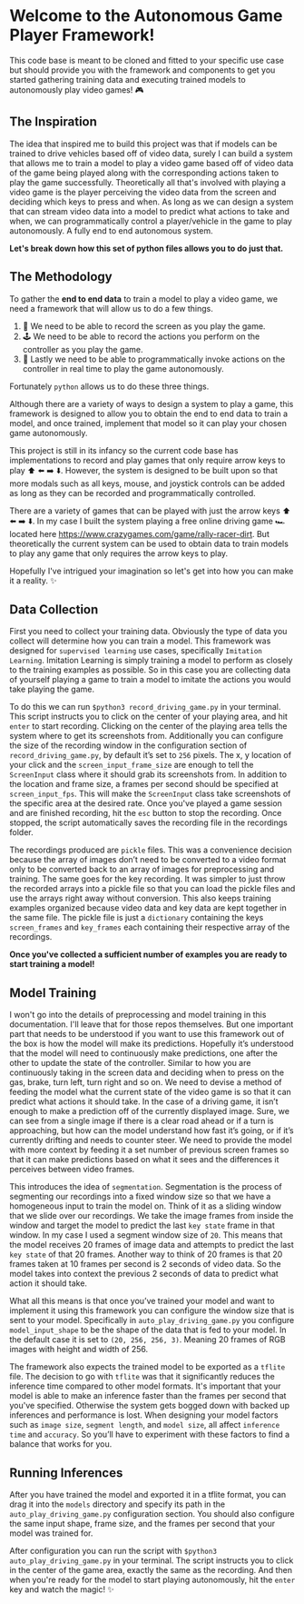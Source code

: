 # Welcome to the Autonomous Game Player Framework!

This code base is meant to be cloned and fitted to your specific use case but should provide you with the framework and components to get you started gathering training data and executing trained models to autonomously play video games! 🎮

## The Inspiration
The idea that inspired me to build this project was that if models can be trained to drive vehicles based off of video data, surely I can build a system that allows me to train a model to play a video game based off of video data of the game being played along with the corresponding actions taken to play the game successfully. Theoretically all that's involved with playing a video game is the player perceiving the video data from the screen and deciding which keys to press and when. As long as we can design a system that can stream video data into a model to predict what actions to take and when, we can programmatically control a player/vehicle in the game to play autonomously. A fully end to end autonomous system.

**Let's break down how this set of python files allows you to do just that.**

## The Methodology
To gather the **end to end data** to train a model to play a video game, we need a framework that will allow us to do a few things. 
1. 🎥 We need to be able to record the screen as you play the game.
2. 🕹️ We need to be able to record the actions you perform on the controller as you play the game. 
3. 🤖 Lastly we need to be able to programmatically invoke actions on the controller in real time to play the game autonomously. 

Fortunately `python` allows us to do these three things.

Although there are a variety of ways to design a system to play a game, this framework is designed to allow you to obtain the end to end data to train a model, and once trained, implement that model so it can play your chosen game autonomously. 

This project is still in its infancy so the current code base has implementations to record and play games that only require arrow keys to play ⬆️ ⬅️ ➡️ ⬇️. However, the system is designed to be built upon so that more modals such as all keys, mouse, and joystick controls can be added as long as they can be recorded and programmatically controlled. 

There are a variety of games that can be played with just the arrow keys ⬆️ ⬅️ ➡️ ⬇️. In my case I built the system playing a free online driving game 🏎️ located here https://www.crazygames.com/game/rally-racer-dirt. But theoretically the current system can be used to obtain data to train models to play any game that only requires the arrow keys to play.

Hopefully I've intrigued your imagination so let's get into how you can make it a reality. ✨

## Data Collection
First you need to collect your training data. Obviously the type of data you collect will determine how you can train a model. This framework was designed for `supervised learning` use cases, specifically `Imitation Learning`. Imitation Learning is simply training a model to perform as closely to the training examples as possible. So in this case you are collecting data of yourself playing a game to train a model to imitate the actions you would take playing the game.

To do this we can run `$python3 record_driving_game.py` in your terminal. This script instructs you to click on the center of your playing area, and hit `enter` to start recording. Clicking on the center of the playing area tells the system where to get its screenshots from. Additionally you can configure the size of the recording window in the configuration section of `record_driving_game.py`, by default it’s set to `256` pixels. The x, y location of your click and the `screen_input_frame_size` are enough to tell the `ScreenInput` class where it should grab its screenshots from. In addition to the location and frame size, a frames per second should be specified at `screen_input_fps`. This will make the `ScreenInput` class take screenshots of the specific area at the desired rate. Once you've played a game session and are finished recording, hit the `esc` button to stop the recording. Once stopped, the script automatically saves the recording file in the recordings folder. 

The recordings produced are `pickle` files. This was a convenience decision because the array of images don’t need to be converted to a video format only to be converted back to an array of images for preprocessing and training. The same goes for the key recording. It was simpler to just throw the recorded arrays into a pickle file so that you can load the pickle files and use the arrays right away without conversion. This also keeps training examples organized because video data and key data are kept together in the same file. The pickle file is just a `dictionary` containing the keys `screen_frames` and `key_frames` each containing their respective array of the recordings. 

**Once you've collected a sufficient number of examples you are ready to start training a model!**

## Model Training
I won't go into the details of preprocessing and model training in this documentation. I'll leave that for those repos themselves. But one important part that needs to be understood if you want to use this framework out of the box is how the model will make its predictions. Hopefully it’s understood that the model will need to continuously make predictions, one after the other to update the state of the controller. Similar to how you are continuously taking in the screen data and deciding when to press on the gas, brake, turn left, turn right and so on. We need to devise a method of feeding the model what the current state of the video game is so that it can predict what actions it should take. In the case of a driving game, it isn’t enough to make a prediction off of the currently displayed image. Sure, we can see from a single image if there is a clear road ahead or if a turn is approaching, but how can the model understand how fast it’s going, or if it’s currently drifting and needs to counter steer. We need to provide the model with more context by feeding it a set number of previous screen frames so that it can make predictions based on what it sees and the differences it perceives between video frames. 

This introduces the idea of `segmentation`. Segmentation is the process of segmenting our recordings into a fixed window size so that we have a homogeneous input to train the model on. Think of it as a sliding window that we slide over our recordings. We take the image frames from inside the window and target the model to predict the last `key state` frame in that window. In my case I used a segment window size of `20`. This means that the model receives 20 frames of image data and attempts to predict the last `key state` of that 20 frames. Another way to think of 20 frames is that 20 frames taken at 10 frames per second is 2 seconds of video data. So the model takes into context the previous 2 seconds of data to predict what action it should take. 

What all this means is that once you’ve trained your model and want to implement it using this framework you can configure the window size that is sent to your model. Specifically in `auto_play_driving_game.py` you configure `model_input_shape` to be the shape of the data that is fed to your model. In the default case it is set to `(20, 256, 256, 3)`. Meaning 20 frames of RGB images with height and width of 256. 

The framework also expects the trained model to be exported as a `tflite` file.  The decision to go with `tflite` was that it significantly reduces the inference time compared to other model formats. It's important that your model is able to make an inference faster than the frames per second that you've specified. Otherwise the system gets bogged down with backed up inferences and performance is lost. When designing your model factors such as `image size`, `segment length`, and `model size`, all affect `inference time` and `accuracy`. So you’ll have to experiment with these factors to find a balance that works for you. 

## Running Inferences 
After you have trained the model and exported it in a tflite format, you can drag it into the `models` directory and specify its path in the `auto_play_driving_game.py` configuration section. You should also configure the same input shape, frame size, and the frames per second that your model was trained for. 

After configuration you can run the script with `$python3 auto_play_driving_game.py` in your terminal. The script instructs you to click in the center of the game area, exactly the same as the recording. And then when you're ready for the model to start playing autonomously, hit the `enter` key and watch the magic! ✨

